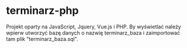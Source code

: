 # terminarz-php

Projekt oparty na JavaScript, Jquery, Vue.js i PHP.
By wyświetlać należy wpierw utworzyć bazę danych o nazwię terminarz_baza i zaimportować tam plik "terminarz_baza.sql".

